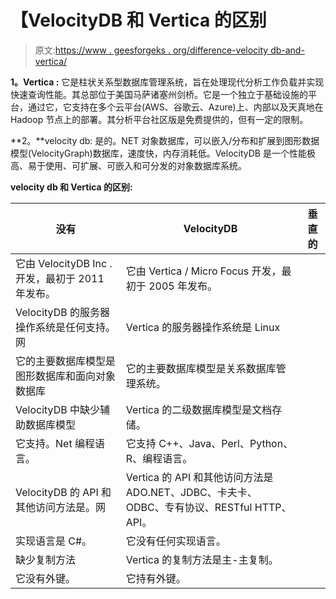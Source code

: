 # 【VelocityDB 和 Vertica 的区别

> 原文:[https://www . geesforgeks . org/difference-velocity db-and-vertica/](https://www.geeksforgeeks.org/difference-between-velocitydb-and-vertica/)

**1。Vertica :**
它是柱状关系型数据库管理系统，旨在处理现代分析工作负载并实现快速查询性能。其总部位于美国马萨诸塞州剑桥。它是一个独立于基础设施的平台，通过它，它支持在多个云平台(AWS、谷歌云、Azure)上、内部以及天真地在 Hadoop 节点上的部署。其分析平台社区版是免费提供的，但有一定的限制。

**2。**velocity db:
是的。NET 对象数据库，可以嵌入/分布和扩展到图形数据模型(VelocityGraph)数据库，速度快，内存消耗低。VelocityDB 是一个性能极高、易于使用、可扩展、可嵌入和可分发的对象数据库系统。

**velocity db 和 Vertica 的区别:**

<center>

| 没有 | VelocityDB | 垂直的 |
| --- | --- | --- |
| 它由 VelocityDB Inc .开发，最初于 2011 年发布。 | 它由 Vertica / Micro Focus 开发，最初于 2005 年发布。 |
| VelocityDB 的服务器操作系统是任何支持。网 | Vertica 的服务器操作系统是 Linux |
| 它的主要数据库模型是图形数据库和面向对象数据库 | 它的主要数据库模型是关系数据库管理系统。 |
| VelocityDB 中缺少辅助数据库模型 | Vertica 的二级数据库模型是文档存储。 |
| 它支持。Net 编程语言。 | 它支持 C++、Java、Perl、Python、R、编程语言。 |
| VelocityDB 的 API 和其他访问方法是。网 | Vertica 的 API 和其他访问方法是 ADO.NET、JDBC、卡夫卡、ODBC、专有协议、RESTful HTTP、API。 |
| 实现语言是 C#。 | 它没有任何实现语言。 |
| 缺少复制方法 | Vertica 的复制方法是主-主复制。 |
| 它没有外键。 | 它持有外键。 |

</center>